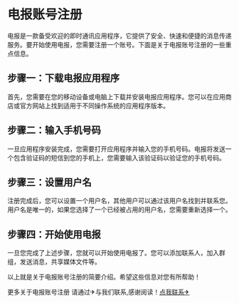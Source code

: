 # 电报账号注册

电报是一款备受欢迎的即时通讯应用程序，它提供了安全、快速和便捷的消息传递服务。要开始使用电报，您需要注册一个账号。下面是关于电报账号注册的一些重点信息。

## 步骤一：下载电报应用程序

首先，您需要在您的移动设备或电脑上下载并安装电报应用程序。您可以在应用商店或官方网站上找到适用于不同操作系统的应用程序版本。

## 步骤二：输入手机号码

一旦应用程序安装完成，您需要打开应用程序并输入您的手机号码。电报将发送一个包含验证码的短信到您的手机上，您需要输入该验证码以验证您的手机号码。

## 步骤三：设置用户名

注册完成后，您可以设置一个用户名，其他用户可以通过该用户名找到并联系您。用户名是唯一的，如果您选择了一个已经被占用的用户名，您需要重新选择一个。

## 步骤四：开始使用电报

一旦您完成了上述步骤，您就可以开始使用电报了。您可以添加联系人，加入群组，发送消息，共享媒体文件等。

以上就是关于电报账号注册的简要介绍。希望这些信息对您有所帮助！

更多关于电报账号注册 请通过✈与我们联系,感谢阅读！[点我联系✈](https://wap.G208.com)
